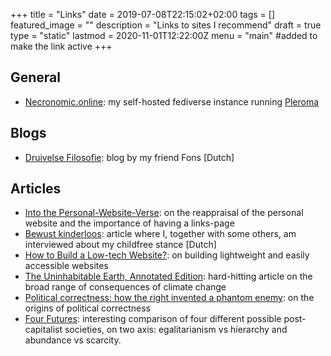 +++
title =  "Links"
date = 2019-07-08T22:15:02+02:00
tags = []
featured_image = ""
description = "Links to sites I recommend"
draft = true
type = "static"
lastmod = 2020-11-01T12:22:00Z
menu = "main" #added to make the link active
+++

## General
* [Necronomic.online](https://necronomic.online/): my self-hosted fediverse instance running [Pleroma](https://pleroma.social/)

## Blogs
* [Druivelse Filosofie](https://fonsdewulf.wordpress.com): blog by my friend Fons [Dutch]

## Articles
* [Into the Personal-Website-Verse](https://matthiasott.com/articles/into-the-personal-website-verse): on the reappraisal of the personal website and the importance of having a links-page
* [Bewust kinderloos](https://readymag.com/ahsjournalistiek/bewustkinderloos/): article where I, together with some others, am interviewed about my childfree stance [Dutch]
* [How to Build a Low-tech Website?](https://solar.lowtechmagazine.com/2018/09/how-to-build-a-lowtech-website): on building lightweight and easily accessible websites
* [The Uninhabitable Earth, Annotated Edition](https://nymag.com/intelligencer/2017/07/climate-change-earth-too-hot-for-humans-annotated.html): hard-hitting article on the broad range of consequences of climate change
* [Political correctness: how the right invented a phantom enemy](https://www.theguardian.com/us-news/2016/nov/30/political-correctness-how-the-right-invented-phantom-enemy-donald-trump): on the origins of political correctness
* [Four Futures](https://www.jacobinmag.com/2011/12/four-futures/): interesting comparison of four different possible post-capitalist societies, on two axis: egalitarianism vs hierarchy and abundance vs scarcity.